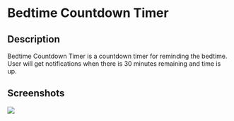 # Bedtime Countdown Timer

## Description
Bedtime Countdown Timer is a countdown timer for reminding the bedtime. User will get notifications when there is 30 minutes remaining and time is up.


## Screenshots

![](https://imgur.com/Mk2UXxz)






